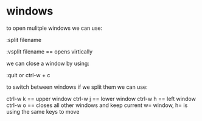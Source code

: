 # windows

to open mulitple windows we can use:

:split filename

:vsplit filename == opens virtically

we can close a window by using:

:quit
or 
ctrl-w + c 

to switch between windows if we split them we can use:

ctrl-w k == upper window
ctrl-w j == lower window
ctrl-w h == left window
ctrl-w o == closes all other windows and keep current
w= window, h= is using the same keys to move


